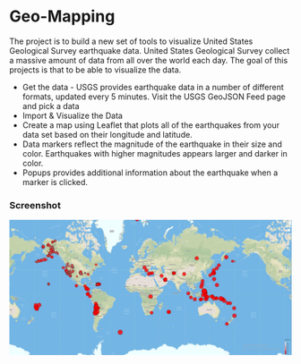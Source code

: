 # Geo-Mapping

The project is to build a new set of tools to visualize United States Geological Survey earthquake data. United States Geological Survey collect a massive amount of data from all over the world each day. The goal of this projects is that to be able to visualize the data.
* Get the data - USGS provides earthquake data in a number of different formats, updated every 5 minutes. Visit the USGS GeoJSON Feed page and pick a data 
* Import & Visualize the Data 
* Create a map using Leaflet that plots all of the earthquakes from your data set based on their longitude and latitude.
* Data markers reflect the magnitude of the earthquake in their size and color. Earthquakes with higher magnitudes appears larger and darker in color.
* Popups provides additional information about the earthquake when a marker is clicked.

### Screenshot

![Image description](https://github.com/melakue/Geo-Mapping/blob/master/Leaflet%20screenshot.JPG)








